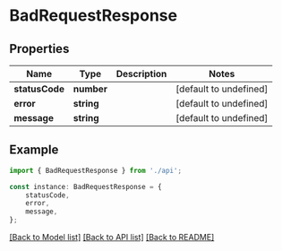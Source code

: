 # BadRequestResponse


## Properties

Name | Type | Description | Notes
------------ | ------------- | ------------- | -------------
**statusCode** | **number** |  | [default to undefined]
**error** | **string** |  | [default to undefined]
**message** | **string** |  | [default to undefined]

## Example

```typescript
import { BadRequestResponse } from './api';

const instance: BadRequestResponse = {
    statusCode,
    error,
    message,
};
```

[[Back to Model list]](../README.md#documentation-for-models) [[Back to API list]](../README.md#documentation-for-api-endpoints) [[Back to README]](../README.md)

